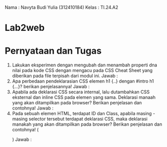 Nama  : Navyta Budi Yulia (312410184)
Kelas : TI.24.A2

# Lab2web
# Pernyataan dan Tugas
1. Lakukan eksperimen dengan mengubah dan menambah properti dna nilai pada kode CSS dengan mengacu pada CSS Cheat Sheet yang diberikan pada file terpisah dari modul ini.
Jawab :
2. Apa perbedaan pendeklarasian CSS elemen h1 {..} dengan #intro h1 {...}? berikan penjelasannya!
Jawab :
3. Apabila ada deklarasi CSS secara internal, lalu dutambahkan CSS eksternal dan inline CSS pada elemen yang sama. Deklarasi manaah yang akan ditampilkan pada browser? Berikan penjelasan dan contohnya!
Jawab :
4. Pada sebuah elemen HTML, terdapat ID dan Class, apabila masing - masing selector tersebut terdapat deklarasi CSS, maka deklarasi manakah yang akan ditampilkan pada browser? Berikan penjelasan dan contohnya! (<P id="paragraf-1" class="text-paragraf">)
Jawab :
